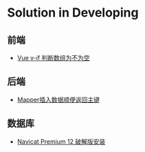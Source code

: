# Solution in Developing 



## 前端



- [Vue v-if 判断数组为不为空](https://blog.csdn.net/xiaojin21cen/article/details/118605410)





## 后端

- [Mapper插入数据顺便返回主键](https://blog.csdn.net/qq_31024823/article/details/79881949)



## 数据库

- [Navicat Premium 12 破解版安装](https://blog.csdn.net/afghzstsezhgszs/article/details/90139296?ops_request_misc=%257B%2522request%255Fid%2522%253A%2522170126157016800186571542%2522%252C%2522scm%2522%253A%252220140713.130102334..%2522%257D&request_id=170126157016800186571542&biz_id=0&utm_medium=distribute.pc_search_result.none-task-blog-2~all~top_positive~default-1-90139296-null-null.142^v96^pc_search_result_base9&utm_term=navicat16%E7%A0%B4%E8%A7%A3%E7%89%88%E5%AE%89%E8%A3%85%E6%95%99%E7%A8%8B&spm=1018.2226.3001.4187)



































